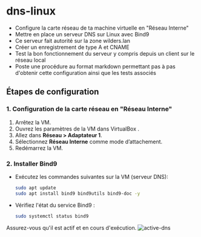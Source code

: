 # dns-linux

- Configure la carte réseau de ta machine virtuelle en "Réseau Interne"
- Mettre en place un serveur DNS sur Linux avec Bind9
- Ce serveur fait autorité sur la zone wilders.lan
- Créer un enregistrement de type A et CNAME
- Test la bon fonctionnement du serveur y compris depuis un client sur le réseau local
- Poste une procédure au format markdown permettant pas à pas d'obtenir cette configuration ainsi que les tests associés

## Étapes de configuration

### 1. Configuration de la carte réseau en "Réseau Interne"
1. Arrêtez la VM.
2. Ouvrez les paramètres de la VM dans VirtualBox .
3. Allez dans **Réseau > Adaptateur 1**.
4. Sélectionnez **Réseau Interne** comme mode d’attachement.
5. Redémarrez la VM.

### 2. Installer Bind9
- Exécutez les commandes suivantes sur la VM (serveur DNS):
  ```bash
  sudo apt update
  sudo apt install bind9 bind9utils bind9-doc -y

- Vérifiez l'état du service Bind9 :
  ```bash
  sudo systemctl status bind9

Assurez-vous qu'il est actif et en cours d'exécution.
![active-dns](https://github.com/KAOUTARBAH/dns-linux/blob/main/images/active-dns.png)

